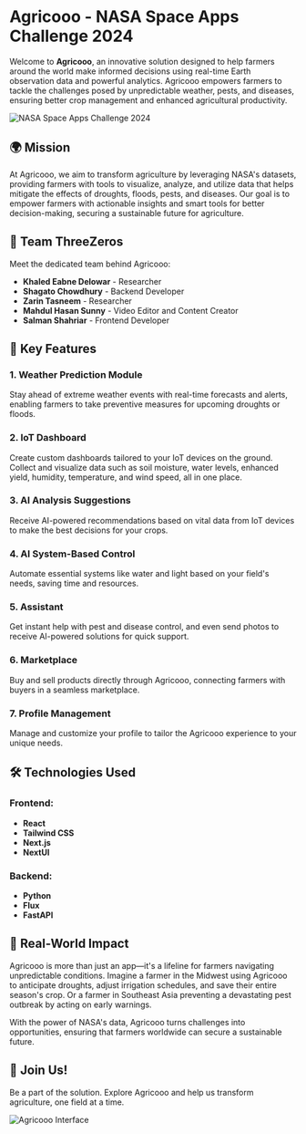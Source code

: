 # Agricooo - NASA Space Apps Challenge 2024

Welcome to **Agricooo**, an innovative solution designed to help farmers around the world make informed decisions using real-time Earth observation data and powerful analytics. Agricooo empowers farmers to tackle the challenges posed by unpredictable weather, pests, and diseases, ensuring better crop management and enhanced agricultural productivity.

![NASA Space Apps Challenge 2024](https://images-ext-1.discordapp.net/external/6Ik9oTY8PeQYvQ-gpEkUD6TNNh70qeXQEjvjOraU33k/https/assets.spaceappschallenge.org/media/original_images/Space_Apps_Default_Logo_-_2-Color_White_8Tr2YQP.png?format=webp&quality=lossless&width=400&height=142)

## 🌍 Mission

At Agricooo, we aim to transform agriculture by leveraging NASA's datasets, providing farmers with tools to visualize, analyze, and utilize data that helps mitigate the effects of droughts, floods, pests, and diseases. Our goal is to empower farmers with actionable insights and smart tools for better decision-making, securing a sustainable future for agriculture.

## 👥 Team ThreeZeros

Meet the dedicated team behind Agricooo:

- **Khaled Eabne Delowar** - Researcher
- **Shagato Chowdhury** - Backend Developer
- **Zarin Tasneem** - Researcher
- **Mahdul Hasan Sunny** - Video Editor and Content Creator
- **Salman Shahriar** - Frontend Developer

## 🚀 Key Features

### 1. Weather Prediction Module
Stay ahead of extreme weather events with real-time forecasts and alerts, enabling farmers to take preventive measures for upcoming droughts or floods.

### 2. IoT Dashboard
Create custom dashboards tailored to your IoT devices on the ground. Collect and visualize data such as soil moisture, water levels, enhanced yield, humidity, temperature, and wind speed, all in one place.

### 3. AI Analysis Suggestions
Receive AI-powered recommendations based on vital data from IoT devices to make the best decisions for your crops.

### 4. AI System-Based Control
Automate essential systems like water and light based on your field's needs, saving time and resources.

### 5. Assistant
Get instant help with pest and disease control, and even send photos to receive AI-powered solutions for quick support.

### 6. Marketplace
Buy and sell products directly through Agricooo, connecting farmers with buyers in a seamless marketplace.

### 7. Profile Management
Manage and customize your profile to tailor the Agricooo experience to your unique needs.

## 🛠️ Technologies Used

### Frontend:
- **React**
- **Tailwind CSS**
- **Next.js**
- **NextUI**

### Backend:
- **Python**
- **Flux**
- **FastAPI**

## 🌱 Real-World Impact

Agricooo is more than just an app—it's a lifeline for farmers navigating unpredictable conditions. Imagine a farmer in the Midwest using Agricooo to anticipate droughts, adjust irrigation schedules, and save their entire season's crop. Or a farmer in Southeast Asia preventing a devastating pest outbreak by acting on early warnings.

With the power of NASA's data, Agricooo turns challenges into opportunities, ensuring that farmers worldwide can secure a sustainable future.

## 📲 Join Us!

Be a part of the solution. Explore Agricooo and help us transform agriculture, one field at a time.

![Agricooo Interface](https://media.discordapp.net/attachments/1254124662263124029/1282026789912182928/image.png?ex=66dddbfd&is=66dc8a7d&hm=48fe2681d5e3185570ea9a0fbea9124caf773fabe1b5f5bdf2c66274e974ddaf&=&format=webp&quality=lossless&width=157&height=350)

